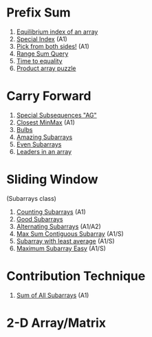 # Prefix Sum

 1. [Equilibrium index of an array](https://github.com/sahoog2/Preparation_Notes/blob/main/DSA/Array/Equilibrium%20index%20of%20an%20array.md)
 2. [Special Index](https://github.com/sahoog2/Preparation_Notes/blob/main/DSA/Array/Special%20Index.md) (A1)
 3. [Pick from both sides!](https://github.com/sahoog2/Preparation_Notes/blob/main/DSA/Array/Pick%20from%20both%20sides!.md) (A1)
 4. [Range Sum Query](https://github.com/sahoog2/Preparation_Notes/blob/main/DSA/Array/Range%20Sum%20Query.md)
 5. [Time to equality](https://github.com/sahoog2/Preparation_Notes/blob/main/DSA/Array/Time%20to%20equality.md)
 6. [Product array puzzle](https://github.com/sahoog2/Preparation_Notes/blob/main/DSA/Array/Product%20array%20puzzle.md)
 # Carry Forward
 
  1. [Special Subsequences "AG"](https://github.com/sahoog2/Preparation_Notes/blob/main/DSA/Array/Special%20Subsequences%20%22AG%22.md)
  2. [Closest MinMax](https://github.com/sahoog2/Preparation_Notes/blob/main/DSA/Array/Closest%20MinMax.md) (A1)
  3. [Bulbs](https://github.com/sahoog2/Preparation_Notes/blob/main/DSA/Array/Bulbs.md)
  4. [Amazing Subarrays](https://github.com/sahoog2/Preparation_Notes/blob/main/DSA/Array/Amazing%20Subarrays.md)
  5. [Even Subarrays](https://github.com/sahoog2/Preparation_Notes/blob/main/DSA/Array/Even%20Subarrays.md)
  6. [Leaders in an array](https://github.com/sahoog2/Preparation_Notes/blob/main/DSA/Array/Leaders%20in%20an%20array.md)
 # Sliding Window
   (Subarrays class)
   1. [Counting Subarrays](https://github.com/sahoog2/Preparation_Notes/blob/main/DSA/Array/Counting%20Subarrays.md) (A1)
   2. [Good Subarrays](https://github.com/sahoog2/Preparation_Notes/blob/main/DSA/Array/Good%20Subarrays.md)
   3. [Alternating Subarrays](https://github.com/sahoog2/Preparation_Notes/blob/main/DSA/Array/Alternating%20Subarrays.md) (A1/A2)
   4. [Max Sum Contiguous Subarray](https://github.com/sahoog2/Preparation_Notes/blob/main/DSA/Array/Max%20Sum%20Contiguous%20Subarray.md) (A1/S)
   5. [Subarray with least average](https://github.com/sahoog2/Preparation_Notes/blob/main/DSA/Array/Subarray%20with%20least%20average%20medium.md) (A1/S)
   6. [Maximum Subarray Easy](https://github.com/sahoog2/Preparation_Notes/blob/main/DSA/Array/Maximum%20Subarray.md) (A1/S)
 # Contribution Technique
 1. [Sum of All Subarrays](https://github.com/sahoog2/Preparation_Notes/blob/main/DSA/Array/Sum%20of%20All%20Subarrays.md) (A1)
 #  2-D Array/Matrix

